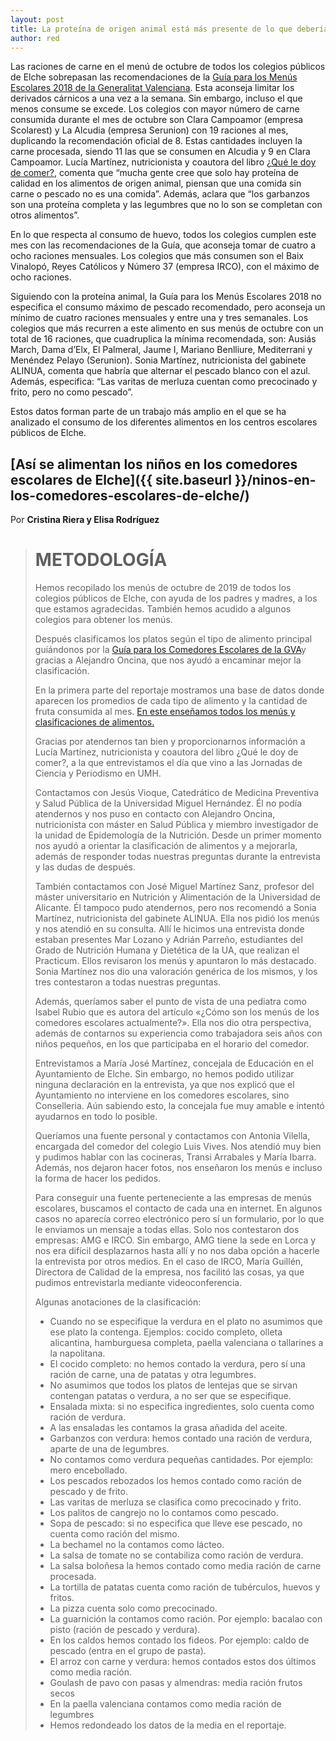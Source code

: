 ```yaml
---
layout: post
title: La proteína de origen animal está más presente de lo que debería
author: red
---
```

Las raciones de carne en el menú de octubre de todos los colegios públicos de Elche sobrepasan las recomendaciones de la [Guía para los Menús Escolares 2018 de la Generalitat Valenciana](http://www.san.gva.es/documents/151311/7497836/Guia+Menu+Comedores+Escolares+GVA+2018.pdf). Esta aconseja limitar los derivados cárnicos a una vez a la semana. Sin embargo, incluso el que menos consume se excede. Los colegios con mayor número de carne consumida durante el mes de octubre son Clara Campoamor (empresa Scolarest) y La Alcudia (empresa Serunion) con 19 raciones al mes, duplicando la recomendación oficial de 8. Estas cantidades incluyen la carne procesada, siendo 11 las que se consumen en Alcudia y 9 en Clara Campoamor. Lucía Martínez, nutricionista y coautora del libro [¿Qué le doy de comer?](https://www.casadellibro.com/libro-que-le-doy-de-comer/9788449336157/9660622), comenta que “mucha gente cree que solo hay proteína de calidad en los alimentos de origen animal, piensan que una comida sin carne o pescado no es una comida”. Además, aclara que “los garbanzos son una proteína completa y las legumbres que no lo son se completan con otros alimentos”.

<div class="flourish-embed" data-src="story/154817"><script src="https://public.flourish.studio/resources/embed.js"></script></div>

En lo que respecta al consumo de huevo, todos los colegios cumplen este mes con las recomendaciones de la Guía, que aconseja tomar de cuatro a ocho raciones mensuales. Los colegios que más consumen son el Baix Vinalopó, Reyes Católicos y Número 37 (empresa IRCO), con el máximo de ocho raciones.

Siguiendo con la proteína animal, la Guía para los Menús Escolares 2018 no especifica el consumo máximo de pescado recomendado, pero aconseja un mínimo de cuatro raciones mensuales y entre una y tres semanales. Los colegios que más recurren a este alimento en sus menús de octubre con un total de 16 raciones, que cuadruplica la mínima recomendada, son: Ausiás March, Dama d’Elx, El Palmeral, Jaume I, Mariano Benlliure, Mediterrani y Menéndez Pelayo (Serunion). Sonia Martínez, nutricionista del gabinete ALINUA, comenta que habría que alternar el pescado blanco con el azul. Además, especifica: “Las varitas de merluza cuentan como precocinado y frito, pero no como pescado”.

Estos datos forman parte de un trabajo más amplio en el que se ha analizado el consumo de los diferentes alimentos en los centros escolares públicos de Elche. 

## [Así se alimentan los niños en los comedores escolares de Elche]({{ site.baseurl }}/ninos-en-los-comedores-escolares-de-elche/)


Por **Cristina Riera y Elisa Rodríguez**

> # METODOLOGÍA
>
> Hemos recopilado los menús de octubre de 2019 de todos los colegios públicos de Elche, con ayuda de los padres y madres, a los que estamos agradecidas. También hemos acudido a algunos colegios para obtener los menús.
>
> Después clasificamos los platos según el tipo de alimento principal guiándonos por la [Guía para los Comedores Escolares de la GVA](http://www.san.gva.es/documents/151311/7497836/Guia+Menu+Comedores+Escolares+GVA+2018.pdf)y gracias a Alejandro Oncina, que nos ayudó a encaminar mejor la clasificación.
>
> En la primera parte del reportaje mostramos una base de datos donde aparecen los promedios de cada tipo de alimento y la cantidad de fruta consumida al mes. [En este enseñamos todos los menús y clasificaciones de alimentos.](https://docs.google.com/spreadsheets/d/1rEp5417S4xG7kYk8F3cnR8HZjbFzW68z0tfX1lXtui0/edit?usp=sharing)
>
> Gracias por atendernos tan bien y proporcionarnos información a Lucía Martínez, nutricionista y coautora del libro ¿Qué le doy de comer?, a la que entrevistamos el día que vino a las Jornadas de Ciencia y Periodismo en UMH.
>
> Contactamos con Jesús Vioque, Catedrático de Medicina Preventiva y Salud Pública de la Universidad Miguel Hernández. Él no podía atendernos y nos puso en contacto con Alejandro Oncina, nutricionista con máster en Salud Pública y miembro investigador de la unidad de Epidemología de la Nutrición. Desde un primer momento nos ayudó a orientar la clasificación de alimentos y a mejorarla, además de responder todas nuestras preguntas durante la entrevista y las dudas de después.
>
> También contactamos con José Miguel Martínez Sanz, profesor del máster universitario en Nutrición y Alimentación de la Universidad de Alicante. Él tampoco pudo atendernos, pero nos recomendó a Sonia Martínez, nutricionista del gabinete ALINUA. Ella nos pidió los menús y nos atendió en su consulta. Allí le hicimos una entrevista donde estaban presentes Mar Lozano y Adrián Parreño, estudiantes del Grado de Nutrición Humana y Dietética de la UA, que realizan el Practicum. Ellos revisaron los menús y apuntaron lo más destacado. Sonia Martínez nos dio una valoración genérica de los mismos, y los tres contestaron a todas nuestras preguntas.
>
> Además, queríamos saber el punto de vista de una pediatra como Isabel Rubio que es autora del artículo «¿Cómo son los menús de los comedores escolares actualmente?». Ella nos dio otra perspectiva, además de contarnos su experiencia como trabajadora seis años con niños pequeños, en los que participaba en el horario del comedor.
>
> Entrevistamos a María José Martínez, concejala de Educación en el Ayuntamiento de Elche. Sin embargo, no hemos podido utilizar ninguna declaración en la entrevista, ya que nos explicó que el Ayuntamiento no interviene en los comedores escolares, sino Conselleria. Aún sabiendo esto, la concejala fue muy amable e intentó ayudarnos en todo lo posible.
>
> Queríamos una fuente personal y contactamos con Antonia Vilella, encargada del comedor del colegio Luis Vives. Nos atendió muy bien y pudimos hablar con las cocineras, Transi Arrabales y María Ibarra. Además, nos dejaron hacer fotos, nos enseñaron los menús e incluso la forma de hacer los pedidos.
>
> Para conseguir una fuente perteneciente a las empresas de menús escolares, buscamos el contacto de cada una en internet. En algunos casos no aparecía correo electrónico pero sí un formulario, por lo que le enviamos un mensaje a todas ellas. Solo nos contestaron dos empresas: AMG e IRCO. Sin embargo, AMG tiene la sede en Lorca y nos era difícil desplazarnos hasta allí y no nos daba opción a hacerle la entrevista por otros medios. En el caso de IRCO, María Guillén, Directora de Calidad de la empresa, nos facilitó las cosas, ya que pudimos entrevistarla mediante videoconferencia.
>
> Algunas anotaciones de la clasificación:
>
> * Cuando no se especifique la verdura en el plato no asumimos que ese plato la contenga. Ejemplos: cocido completo, olleta alicantina, hamburguesa completa, paella valenciana o tallarines a la napolitana.
> * El cocido completo: no hemos contado la verdura, pero sí una ración de carne, una de patatas y otra legumbres.
> * No asumimos que todos los platos de lentejas que se sirvan contengan patatas o verdura, a no ser que se especifique.
> * Ensalada mixta: si no especifica ingredientes, solo cuenta como ración de verdura.
> * A las ensaladas les contamos la grasa añadida del aceite.
> * Garbanzos con verdura: hemos contado una ración de verdura, aparte de una de legumbres.
> * No contamos como verdura pequeñas cantidades. Por ejemplo: mero encebollado.
> * Los pescados rebozados los hemos contado como ración de pescado y de frito.
> * Las varitas de merluza se clasifica como precocinado y frito.
> * Los palitos de cangrejo no lo contamos como pescado.
> * Sopa de pescado: si no especifica que lleve ese pescado, no cuenta como ración del mismo.
> * La bechamel no la contamos como lácteo.
> * La salsa de tomate no se contabiliza como ración de verdura.
> * La salsa boloñesa la hemos contado como media ración de carne procesada.
> * La tortilla de patatas cuenta como ración de tubérculos, huevos y fritos.
> * La pizza cuenta solo como precocinado.
> * La guarnición la contamos como ración. Por ejemplo: bacalao con pisto (ración de pescado y verdura).
> * En los caldos hemos contado los fideos. Por ejemplo: caldo de pescado (entra en el grupo de pasta).
> * El arroz con carne y verdura: hemos contados estos dos últimos como media ración.
> * Goulash de pavo con pasas y almendras: media ración frutos secos
> * En la paella valenciana contamos como media ración de legumbres
> * Hemos redondeado los datos de la media en el reportaje.
